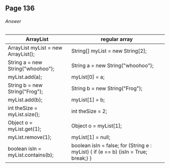 ## Page 136
###### Answer

|ArrayList|regular array|
|---------|-------------|
|ArrayList<String> myList = new ArrayList<String>();|String[] myList = new String[2];|
|String a = new String("whoohoo");|String a = new String("whoohoo");|
|myList.add(a);|myList[0] = a;|
|String b = new String("Frog");|String b = new String("Frog");|
|myList.add(b);|myList[1] = b;|
|int theSize = myList.size();|int theSize = 2;|
|Object o = myList.get(1);|Object o = myList[1];|
|myList.remove(1);|myList[1] = null;|
|boolean isIn = myList.contains(b);|boolean isIn = false; for (String e : myList) { if (e == b) {isIn = True; break;} }|

